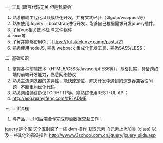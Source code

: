 一: 工具 (跟写代码无关 但是我要会)
1. 熟悉前端工程化以及模块化开发，并有实践经验（如gulp/webpack等）
2. 熟练使用Jquery + bootstrap进行开发，能够自己根据需求开发jquery插件。
3. 了解vue相关技术栈 单文件组件
4. sass等
5. 了解并能够使用Git；https://fullstack.qzy.camp/posts/21
6. 熟悉使用nodeJS, 熟悉 webpack 集成化开发工具、熟悉SASS/LESS；

二: 基础知识
1. 掌握各种前端技术（HTML5/CSS3/Javascript ES6等），基础扎实，具备跨终端的前端开发能力，熟悉网络协议
2. 熟悉主流浏览器的差异性，能快速定位、解决开发中遇到的浏览器兼容性问题，不断重构优化代码。
3. 熟悉网络通信协议TCP/HTTP等，能熟练使用RESTFUL API；
4. http://es6.ruanyifeng.com/#README

三: 工作流程
1. 与产品、UI 和后端合作完成界面数据交互工作；

jquery 是个库
这个库封装了一些 dom 操作
获取元素 向元素上添加类 (class) 以及一些其他的高级操作
http://www.w3school.com.cn/jquery/jquery_slide.asp
